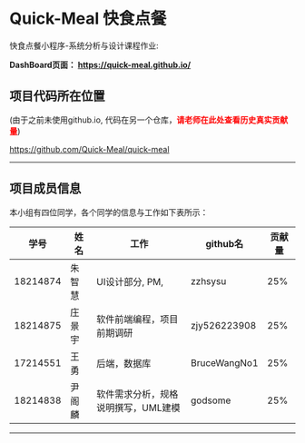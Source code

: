# Quick-Meal 快食点餐 
快食点餐小程序-系统分析与设计课程作业: 

**DashBoard页面： https://quick-meal.github.io/**

##  项目代码所在位置
(由于之前未使用github.io, 代码在另一个仓库，<label style="color:red">**请老师在此处查看历史真实贡献量**</label>)

https://github.com/Quick-Meal/quick-meal

------

##  项目成员信息

本小组有四位同学，各个同学的信息与工作如下表所示：

| 学号     |   姓名    | 工作 |   github名   |   贡献量   |
| -------- | ------ | ---- | ------ | ------ |
| 18214874 | 朱智慧 |  UI设计部分, PM,    | zzhsysu |    25%   |
| 18214875 | 庄景宇 | 软件前端编程，项目前期调研     | zjy526223908 |    25%   |
| 17214551 | 王勇   |  后端，数据库    | BruceWangNo1 |    25%   |
| 18214838 | 尹阁麟 | 软件需求分析，规格说明撰写，UML建模 | godsome |    25%   |
------


